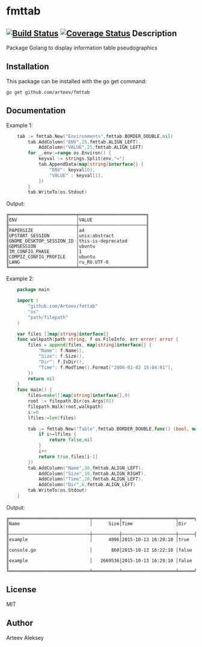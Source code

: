 # fmttab

[![Build Status](https://travis-ci.org/arteev/fmttab.svg?branch=master)](https://travis-ci.org/arteev/fmttab)
[![Coverage Status](https://coveralls.io/repos/arteev/fmttab/badge.svg?branch=master&service=github)](https://coveralls.io/github/arteev/fmttab?branch=master)
Description
-----------

Package Golang to display information table pseudographics

Installation
------------

This package can be installed with the go get command:

    go get github.com/arteev/fmttab

Documentation
-------------
Example 1:

```go
    tab := fmttab.New("Environments",fmttab.BORDER_DOUBLE,nil)
        tab.AddColumn("ENV",25,fmttab.ALIGN_LEFT).
            AddColumn("VALUE",25,fmttab.ALIGN_LEFT)
        for _,env:=range os.Environ() {
            keyval := strings.Split(env,"=")
            tab.AppendData(map[string]interface{} {
                "ENV": keyval[0],
                "VALUE" : keyval[1],
            })
        }
        tab.WriteTo(os.Stdout)
```

Output:
```
╔═════════════════════════╤═════════════════════════╗
║ENV                      │VALUE                    ║
╟─────────────────────────┼─────────────────────────╢
║PAPERSIZE                │a4                       ║
║UPSTART_SESSION          │unix:abstract            ║
║GNOME_DESKTOP_SESSION_ID │this-is-deprecated       ║
║GDMSESSION               │ubuntu                   ║
║IM_CONFIG_PHASE          │1                        ║
║COMPIZ_CONFIG_PROFILE    │ubuntu                   ║
║LANG                     │ru_RU.UTF-8              ║
╚═════════════════════════╧═════════════════════════╝
```

Example 2:
```go
    package main

    import (
        "github.com/Arteev/fmttab"
        "os"
        "path/filepath"
    )

    var files []map[string]interface{}
    func walkpath(path string, f os.FileInfo, err error) error {
        files = append(files, map[string]interface{} {
            "Name": f.Name(),
            "Size": f.Size(),
            "Dir": f.IsDir(),
            "Time": f.ModTime().Format("2006-01-02 15:04:01"),
        })
        return nil
    }
    func main() {
        files=make([]map[string]interface{},0)
        root := filepath.Dir(os.Args[0])
        filepath.Walk(root,walkpath)
        i:=0
        lfiles:=len(files)

        tab := fmttab.New("Table",fmttab.BORDER_DOUBLE,func() (bool, map[string]interface{}) {
            if i>=lfiles {
                return false,nil
            }
            i++
            return true,files[i-1]
        })
        tab.AddColumn("Name",30,fmttab.ALIGN_LEFT).
            AddColumn("Size",10,fmttab.ALIGN_RIGHT).
            AddColumn("Time",20,fmttab.ALIGN_LEFT).
            AddColumn("Dir",6,fmttab.ALIGN_LEFT)
        tab.WriteTo(os.Stdout)
    }
```

Output:
```
╔══════════════════════════════╤══════════╤════════════════════╤══════╗
║Name                          │      Size│Time                │Dir   ║
╟──────────────────────────────┼──────────┼────────────────────┼──────╢
║example                       │      4096│2015-10-13 16:29:10 │true  ║
║console.go                    │       860│2015-10-13 16:22:10 │false ║
║example                       │   2669536│2015-10-13 16:29:10 │false ║
╚══════════════════════════════╧══════════╧════════════════════╧══════╝
```


License
-------

  MIT

Author
------

Arteev Aleksey
